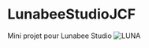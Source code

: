 # LunabeeStudioJCF
Mini projet pour Lunabee Studio
![LUNA](https://github.com/Jisse7/LunabeeStudioJCF/assets/105201176/ae9ebd3f-bf6b-4585-a26b-bd6775ba023d)
